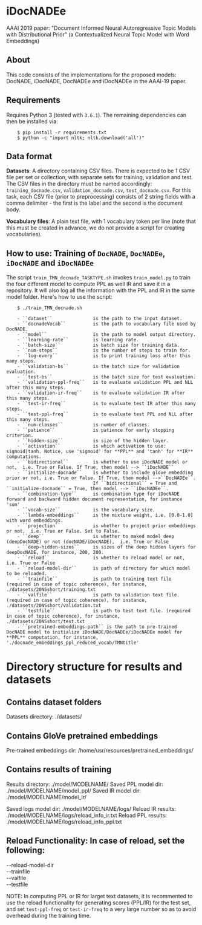 # iDocNADEe 
AAAI 2019 paper: "Document Informed Neural Autoregressive Topic Models with Distributional Prior" 
(a Contextualized Neural Topic Model with Word Embeddings) 

## About
This code consists of the implementations for the proposed models: DocNADE, iDocNADE, DocNADEe and iDocNADEe in the AAAI-19 paper.

## Requirements
Requires Python 3 (tested with `3.6.1`). The remaining dependencies can then be installed via:

        $ pip install -r requirements.txt
        $ python -c "import nltk; nltk.download('all')"


## Data format

**Datasets**: A directory containing CSV files. There is expected to be 1 CSV file per set or collection, with separate sets for training, validation and test. The CSV files in the directory must be named accordingly: `training_docnade.csv`, `validation_docnade.csv`, `test_docnade.csv`. For this task, each CSV file (prior to preprocessing) consists of 2 string fields with a comma delimiter - the first is the label and the second is the document body.

**Vocabulary files**: A plain text file, with 1 vocabulary token per line (note that this must be created in advance, we do not provide a script for creating vocabularies).


## How to use: Training of ``DocNADE``, ``DocNADEe``, ``iDocNADE`` and ``iDocNADEe``

The script ``train_TMN_docnade_TASKTYPE.sh`` invokes ``train_model.py`` to train the four different model to compute PPL as well IR and save it in a repository. It will also log all the information with the PPL and IR in the same model folder. Here's how to use the script:

        $ ./train_TMN_docnade.sh
		
        - ``dataset`` 				is the path to the input dataset.
        - ``docnadeVocab`` 			is the path to vocabulary file used by DocNADE.
        - ``model`` 				is the path to model output directory.
        - ``learning-rate`` 		is learning rate.
        - ``batch-size`` 			is batch size for training data.
        - ``num-steps`` 			is the number of steps to train for.
        -  `log-every`` 			is to print training loss after this many steps.
        - ``validation-bs`` 		is the batch size for validation evaluation.
        - ``test-bs`` 				is the batch size for test evaluation.
        - ``validation-ppl-freq`` 	is to evaluate validation PPL and NLL after this many steps.
        - ``validation-ir-freq`` 	is to evaluate validation IR after this many steps.
        - ``test-ir-freq`` 			is to evaluate test IR after this many steps.
        - ``test-ppl-freq`` 		is to evaluate test PPL and NLL after this many steps.
        - ``num-classes`` 			is number of classes.
        - ``patience`` 				is patience for early stopping criterion.
        - ``hidden-size`` 			is size of the hidden layer.
        - ``activation`` 			is which activation to use: sigmoid|tanh. Notice, use 'sigmoid' for **PPL** and 'tanh' for **IR** computations. 
        - ``bidirectional`` 		is whether to use iDocNADE model or not,  i.e. True or False. If True, then model --> ``iDocNADE``
		- ``initialize-docnade`` 	is whether to include glove embedding prior or not, i.e. True or False. If True, then model -->``DocNADEe``. 
									If ``bidirectional`` = True and ``initialize-docnade`` = True, then model --> ``iDocNADEe``.
        - ``combination-type`` 		is combination type for iDocNADE forward and backward hidden document representation, for instance 'sum'
        - ``vocab-size`` 			is the vocabulary size.
		- ``lambda-embeddings``		is the mixture weight, i.e. [0.0-1.0] with word embeddings. 
        - ``projection`` 			is whether to project prior embeddings or not,  i.e. True or False. Set to False.
        - ``deep`` 					is whether to maked model deep (deepDocNADE) or not (docNADE/iDocNADE),  i.e. True or False
        - ``deep-hidden-sizes`` 	is sizes of the deep hidden layers for deepDocNADE, for instance, 200, 200.
        - ``reload`` 				is whether to reload model or not,  i.e. True or False
        - ``reload-model-dir`` 		is path of directory for which model to be reloaded.
        - ``trainfile`` 			is path to training text file (required in case of topic coherence), for instance, ./datasets/20NSshort/training.txt
        - ``valfile`` 				is path to validation text file. (required in case of topic coherence), for instance, ./datasets/20NSshort/validation.txt
        - ``testfile`` 				is path to test text file. (required in case of topic coherence), for instance, ./datasets/20NSshort/test.txt
		- ``pretrained-embeddings-path`` is the path to pre-trained DocNADE model to initialize iDocNADE/DocNADEe/iDocNADEe model for **PPL** computation, for instance, './docnade_embeddings_ppl_reduced_vocab/TMNtitle'


# Directory structure for results and datasets


## Contains dataset folders
Datasets directory:             ./datasets/

## Contains GloVe pretrained embeddings
Pre-trained embeddings dir:     /home/usr/resources/pretrained_embeddings/

## Contains results of training
Results directory:              ./model/MODELNAME/
Saved PPL model dir:            ./model/MODELNAME/model_ppl/
Saved IR model dir:             ./model/MODELNAME/model_ir/

Saved logs model dir:           ./model/MODELNAME/logs/
Reload IR results:              ./model/MODELNAME/logs/reload_info_ir.txt
Reload PPL results:             ./model/MODELNAME/logs/reload_info_ppl.txt

## Reload Functionality: In case of reload, set the following:
--reload-model-dir             
--trainfile                   
--valfile                    
--testfile     

NOTE: In computing PPL or IR for larget text datasets, it is recommented to use the reload functionality for generating scores (PPL/IR) for the test set, and set ``test-ppl-freq`` or ``test-ir-freq`` to a very large number so as to avoid overhead during the training time.

              
